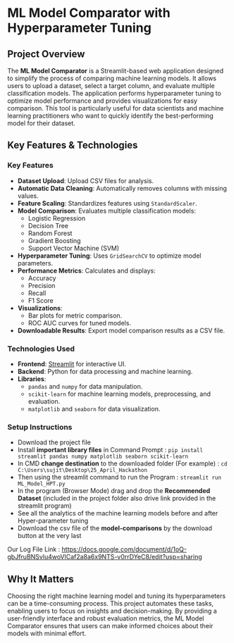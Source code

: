 # ML Model Comparator with Hyperparameter Tuning

## Project Overview
The **ML Model Comparator** is a Streamlit-based web application designed to simplify the process of comparing machine learning models. It allows users to upload a dataset, select a target column, and evaluate multiple classification models. The application performs hyperparameter tuning to optimize model performance and provides visualizations for easy comparison. This tool is particularly useful for data scientists and machine learning practitioners who want to quickly identify the best-performing model for their dataset.

## Key Features & Technologies

### Key Features
- **Dataset Upload**: Upload CSV files for analysis.
- **Automatic Data Cleaning**: Automatically removes columns with missing values.
- **Feature Scaling**: Standardizes features using `StandardScaler`.
- **Model Comparison**: Evaluates multiple classification models:
  - Logistic Regression
  - Decision Tree
  - Random Forest
  - Gradient Boosting
  - Support Vector Machine (SVM)
- **Hyperparameter Tuning**: Uses `GridSearchCV` to optimize model parameters.
- **Performance Metrics**: Calculates and displays:
  - Accuracy
  - Precision
  - Recall
  - F1 Score
- **Visualizations**:
  - Bar plots for metric comparison.
  - ROC AUC curves for tuned models.
- **Downloadable Results**: Export model comparison results as a CSV file.

### Technologies Used
- **Frontend**: [Streamlit](https://streamlit.io/) for interactive UI.
- **Backend**: Python for data processing and machine learning.
- **Libraries**:
  - `pandas` and `numpy` for data manipulation.
  - `scikit-learn` for machine learning models, preprocessing, and evaluation.
  - `matplotlib` and `seaborn` for data visualization.

### Setup Instructions
- Download the project file
- Install **important library files** in Command Prompt : 
`pip install streamlit pandas numpy matplotlib seaborn scikit-learn`
- In CMD **change destination** to the downloaded folder (For example) :
`cd C:\Users\sujit\Desktop\25_April_Hackathon`
- Then using the streamlit command to run the Program :
`streamlit run ML_Model_HPT.py`
- In the program (Browser Mode) drag and drop the **Recommended Dataset** (included in the project folder also drive link provided in the streamlit program)
- See all the analytics of the machine learning models before and after Hyper-parameter tuning
- Download the csv file of the **model-comparisons** by the download button at the very last

Our Log File Link : https://docs.google.com/document/d/1oQ-gbJfruBNSvlu4woVlCaf2a8a6x9NTS-v0rrDYeC8/edit?usp=sharing

## Why It Matters
Choosing the right machine learning model and tuning its hyperparameters can be a time-consuming process. This project automates these tasks, enabling users to focus on insights and decision-making. By providing a user-friendly interface and robust evaluation metrics, the ML Model Comparator ensures that users can make informed choices about their models with minimal effort.
